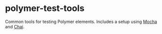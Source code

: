 polymer-test-tools
==================

Common tools for testing Polymer elements. Includes a setup using [Mocha](https://visionmedia.github.io/mocha/) and [Chai](https://chaijs.com/).
